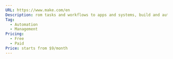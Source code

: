 ```yaml
---
URL: https://www.make.com/en
Description: rom tasks and workflows to apps and systems, build and automate anything in one powerful visual platform.
Tag:
  - Automation
  - Management
Pricing:
  - Free
  - Paid
Price: starts from $9/month
---
```

